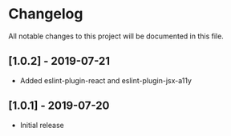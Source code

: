 # Changelog

All notable changes to this project will be documented in this file.

## [1.0.2] - 2019-07-21

- Added eslint-plugin-react and eslint-plugin-jsx-a11y

## [1.0.1] - 2019-07-20

- Initial release
